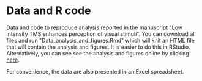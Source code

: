 Data and R code
=================
Data and code to reproduce analysis reported in the manuscript "Low intensity TMS enhances perception of visual stimuli". You can download all files and run "Data\_analysis\_and\_figures.Rmd" which will knit an HTML file that will contain the analysis and figures. It is easier to do this in RStudio. Alternatively, you can see see the analysis and figures online by clicking   [here](http://htmlpreview.github.io/?https://github.com/armanabraham/research/blob/master/Weak_TMS_Enhances_Perception/Data_analysis_and_figures.html). 

For convenience, the data are also presented in an Excel spreadsheet. 
